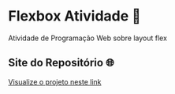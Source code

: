 # Flexbox Atividade 🚀

Atividade de Programação Web sobre layout flex

## Site do Repositório 🌐

[Visualize o projeto neste link](https://shandel-dev.github.io/flexboxEtec/)
